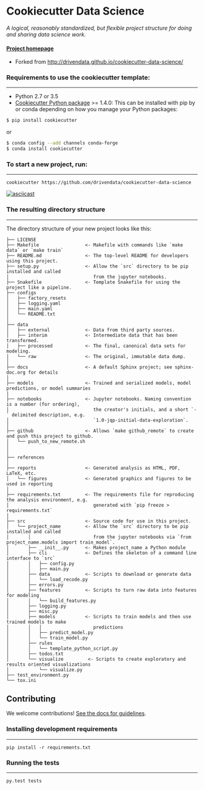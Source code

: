 # Cookiecutter Data Science

_A logical, reasonably standardized, but flexible project structure for doing and sharing data science work._


#### [Project homepage](https://github.com/ScottSnapperLab/cookiecutter-data-science)

- Forked from http://drivendata.github.io/cookiecutter-data-science/


### Requirements to use the cookiecutter template:
-----------
 - Python 2.7 or 3.5
 - [Cookiecutter Python package](http://cookiecutter.readthedocs.org/en/latest/installation.html) >= 1.4.0: This can be installed with pip by or conda depending on how you manage your Python packages:

``` bash
$ pip install cookiecutter
```

or

``` bash
$ conda config --add channels conda-forge
$ conda install cookiecutter
```


### To start a new project, run:
------------

    cookiecutter https://github.com/drivendata/cookiecutter-data-science


[![asciicast](https://asciinema.org/a/9bgl5qh17wlop4xyxu9n9wr02.png)](https://asciinema.org/a/9bgl5qh17wlop4xyxu9n9wr02)


### The resulting directory structure
------------

The directory structure of your new project looks like this:

```
├── LICENSE
├── Makefile                 <- Makefile with commands like `make data` or `make train`
├── README.md                <- The top-level README for developers using this project.
├── setup.py                 <- Allow the `src` directory to be pip installed and called
│                               from the jupyter notebooks.
├── Snakefile                <- Template Snakefile for using the project like a pipeline.
├── configs
│   ├── factory_resets
│   ├── logging.yaml
│   ├── main.yaml
│   └── README.txt
│
├── data
│   ├── external             <- Data from third party sources.
│   ├── interim              <- Intermediate data that has been transformed.
│   ├── processed            <- The final, canonical data sets for modeling.
│   └── raw                  <- The original, immutable data dump.
│
├── docs                     <- A default Sphinx project; see sphinx-doc.org for details
│
├── models                   <- Trained and serialized models, model predictions, or model summaries
|
├── notebooks                <- Jupyter notebooks. Naming convention is a number (for ordering),
│                               the creator's initials, and a short `-` delimited description, e.g.
│                               `1.0-jqp-initial-data-exploration`.
│
├── github                   <- Allows `make github_remote` to create and push this project to github.
│   └── push_to_new_remote.sh
│
│
├── references
│
├── reports                  <- Generated analysis as HTML, PDF, LaTeX, etc.
│   └── figures              <- Generated graphics and figures to be used in reporting
│
├── requirements.txt         <- The requirements file for reproducing the analysis environment, e.g.
│                               generated with `pip freeze > requirements.txt`
│
├── src                      <- Source code for use in this project.
│   └── project_name         <- Allow the `src` directory to be pip installed and called
│       │                       from the jupyter notebooks via `from project_name.models import train_model`.
│       ├── __init__.py      <- Makes project_name a Python module
│       ├── cli              <- Defines the skeleton of a command line interface to `src`
│       │   ├── config.py
│       │   ├── main.py
│       ├── data             <- Scripts to download or generate data
│       │   └── load_recode.py
│       ├── errors.py
│       ├── features         <- Scripts to turn raw data into features for modeling
│       │   └── build_features.py
│       ├── logging.py
│       ├── misc.py
│       ├── models           <- Scripts to train models and then use trained models to make
│       │   │                   predictions
│       │   ├── predict_model.py
│       │   └── train_model.py
│       ├── rules
│       │   └── template_python_script.py
│       ├── todos.txt
│       └── visualize         <- Scripts to create exploratory and results oriented visualizations
│           └── visualize.py
├── test_environment.py
└── tox.ini
```

## Contributing

We welcome contributions! [See the docs for guidelines](https://drivendata.github.io/cookiecutter-data-science/#contributing).

### Installing development requirements
------------

    pip install -r requirements.txt

### Running the tests
------------

    py.test tests

